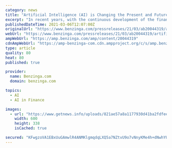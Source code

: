 ```yaml
---
category: news
title: "Artificial Intelligence (AI) is Changing the Present and Future of Digital Finance Market"
excerpt: "In recent years, with the continuous development of the financial market and the rapid growth of society, the capital market is now in the golden period. As the"
publishedDateTime: 2021-03-06T12:07:00Z
originalUrl: "https://www.benzinga.com/pressreleases/21/03/ab20044319/artificial-intelligence-ai-is-changing-the-present-and-future-of-digital-finance-market"
webUrl: "https://www.benzinga.com/pressreleases/21/03/ab20044319/artificial-intelligence-ai-is-changing-the-present-and-future-of-digital-finance-market"
ampWebUrl: "https://amp.benzinga.com/amp/content/20044319"
cdnAmpWebUrl: "https://amp-benzinga-com.cdn.ampproject.org/c/s/amp.benzinga.com/amp/content/20044319"
type: article
quality: 80
heat: 80
published: true

provider:
  name: Benzinga.com
  domain: benzinga.com

topics:
  - AI
  - AI in Finance

images:
  - url: "https://www.getnews.info/uploads/821ae57a8a1177930d41ba2fdfeeae2d.jpg"
    width: 600
    height: 338
    isCached: true

secured: "KFwgzoVA1EBxUuGAmwlR4ANMKlgmqdqLXQ5a7NZtvU9o7vNnyKMe4h+dNwhYU1UfcTap40P28K5WrLy+egv8fsC/sLfwSgWwf1hV4UjHnGvn5UCtOOvHrHF+z+GXiFTHyblcQFeaNVDvIaygW48bDZcQukRABFLX4tP289goXo28pLD+xX/gwWyqIvJj3XlEK+B2DYo/sGIqIjEehACVLVYSisL9Zi6bcHT/uFLMt6wRyUYhJrsuewfhlmtpXPKq3cX2pgnGIyPdH8UyALxW3ENKG1dMv1ze/nC2yqi1aUF0rpVXRRdEKBUE3nZ/kNEQI+D3mjviH0jRw7xp3soQGTdd/kiuytAgQ6o+N57uUGw=;LSmscbCyDmrXFRtJ2ipMgg=="
---
```



